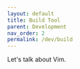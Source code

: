 ```yaml
---
layout: default
title: Build Tool
parent: Development
nav_order: 2
permalink: /dev/build
---
```


Let's talk about Vim.
